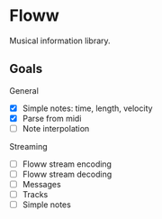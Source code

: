 # Floww
Musical information library.

## Goals

General

- [x] Simple notes: time, length, velocity
- [x] Parse from midi
- [ ] Note interpolation

Streaming

- [ ] Floww stream encoding
- [ ] Floww stream decoding
- [ ] Messages
- [ ] Tracks
- [ ] Simple notes
